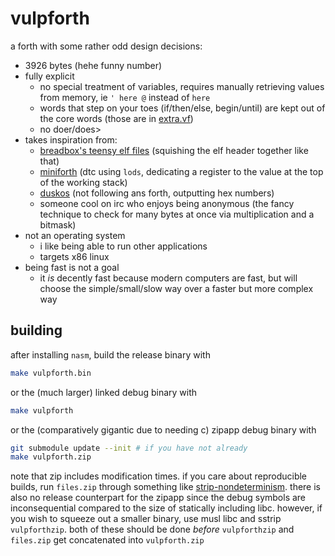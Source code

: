 # vulpforth

a forth with some rather odd design decisions:

- 3926 bytes (hehe funny number)
- fully explicit
  - no special treatment of variables, requires manually retrieving
    values from memory, ie `' here @` instead of `here`
  - words that step on your toes (if/then/else, begin/until) are
    kept out of the core words (those are in [extra.vf](./extra.vf))
  - no doer/does>
- takes inspiration from:
  - [breadbox's teensy elf files](https://www.muppetlabs.com/~breadbox/software/tiny/teensy.html)
    (squishing the elf header together like that)
  - [miniforth](https://github.com/meithecatte/miniforth)
    (dtc using `lods`, dedicating a register to the value at the top
    of the working stack)
  - [duskos](https://duskos.org/)
    (not following ans forth, outputting hex numbers)
  - someone cool on irc who enjoys being anonymous
    (the fancy technique to check for many bytes at once via
    multiplication and a bitmask)
- not an operating system
  - i like being able to run other applications
  - targets x86 linux
- being fast is not a goal
  - it *is* decently fast because modern computers are fast, but
    will choose the simple/small/slow way over a faster but more
    complex way

## building

after installing `nasm`, build the release binary with

```sh
make vulpforth.bin
```

or the (much larger) linked debug binary with

```sh
make vulpforth
```

or the (comparatively gigantic due to needing c) zipapp
debug binary with

```sh
git submodule update --init # if you have not already
make vulpforth.zip
```

note that zip includes modification times. if you care about
reproducible builds, run `files.zip` through something like
[strip-nondeterminism]. there is also no release counterpart for the
zipapp since the debug symbols are inconsequential compared to the
size of statically including libc. however, if you wish to squeeze out
a smaller binary, use musl libc and sstrip `vulpforthzip`. both of
these should be done *before* `vulpforthzip` and `files.zip` get
concatenated into `vulpforth.zip`

[strip-nondeterminism]: https://salsa.debian.org/reproducible-builds/strip-nondeterminism
